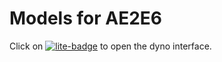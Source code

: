 # Models for AE2E6

Click on [![lite-badge](https://jupyterlite.rtfd.io/en/latest/_static/badge.svg)](https://www.mosphere.fr/ae2e6_models)
 to open the dyno interface.
